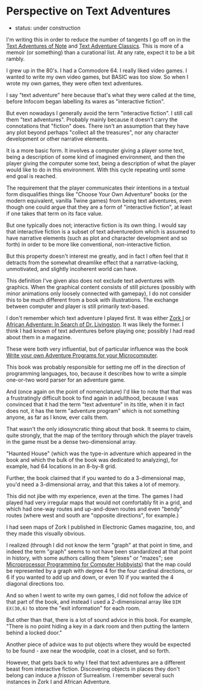 Perspective on Text Adventures
==============================

*   status: under construction

I'm writing this in order to reduce the number of tangents I go off on in
the [Text Adventures of Note](Text%20Adventures%20of%20Note.md) and
[Text Adventure Classics](Text%20Adventure%20Classics.md).
This is more of a memoir (or something) than a curational list.
At any rate, expect it to be a bit rambly.

I grew up in the 80's.  I had a Commodore 64.  I really liked video games.
I wanted to write my own video games, but BASIC was too slow.  So when I
wrote my own games, they were often text adventures.

I say "text adventure" here because that's what they were called at the time,
before Infocom began labelling its wares as "interactive fiction".

But even nowadays I generally avoid the term "interactive fiction".
I still call them "text adventures".  Probably mainly because it
doesn't carry the connotations that "fiction" does.  There isn't an
assumption that they have any plot beyond perhaps "collect all the treasures",
nor any character development or other narrative elements.

It is a more basic form.  It involves a computer giving a player some
text, being a description of some kind of imagined environment, and
then the player giving the computer some text, being a description of
what the player would like to do in this environment.  With this cycle
repeating until some end goal is reached.

The requirement that the player communicates their intentions
in a textual form disqualifies things like "Choose Your Own Adventure" books
(or the modern equivalent, vanilla Twine games) from being text adventures,
even though one could argue that they are a form of "interactive fiction",
at least if one takes that term on its face value.

But one typically does not; interactive fiction is its own thing.
I would say that interactive fiction is a subset of text adventuredom which
is assumed to have narrative elements (such as plot and character development
and so forth) in order to be more like conventional, non-interactive fiction.

But this property doesn't interest me greatly, and in fact I often feel that
it detracts from the somewhat dreamlike effect that a narrative-lacking,
unmotivated, and slightly incoherent world can have.

This definition I've given also does not exclude text adventures with graphics.
When the graphical content consists of still pictures (possibly with minor
animations only loosely connected with gamepay), I do not consider this
to be much different from a book with illustrations.  The exchange between
computer and player is still primarily text-based.

I don't remember which text adventure I played first.  It was either
[Zork I][] or [African Adventure: In Search of Dr. Livingston][].  It was
likely the former.  I think I had known of text adventures before playing
one; possibly I had read about them in a magazine.

These were both very influential, but of particular influence was the book
[Write your own Adventure Programs for your Microcomputer][].

This book was probably responsible for setting me off in the direction of
programming languages, too, because it describes how
to write a simple one-or-two word parser for an adventure game.

And (once again on the point of nomenclature) I'd like to note that that was
a frustratingly difficult book to find again in adulthood, because I was convinced
that it had the term "text adventure" in its title, when it in fact does not,
it has the term "adventure program" which is not something anyone, as far as I
know, ever calls them.

That wasn't the only idiosyncratic thing about that book.  It seems to claim,
quite strongly, that the map of the territory through which the player travels
in the game must be a dense two-dimensional array.

"Haunted House" (which was the type-in adventure which appeared in the book
and which the bulk of the book was dedicated to analyzing), for example, had
64 locations in an 8-by-8 grid.

Further, the book claimed that if you wanted to do a 3-dimensional map,
you'd need a 3-dimensional array, and that this takes a lot of memory.

This did not jibe with my experience, even at the time.  The games I had
played had very irregular maps that would not comfortably fit in a grid,
and which had one-way routes and up-and-down routes and even "bendy" routes
(where west and south are "opposite directions", for example.)

I had seen maps of Zork I published in Electronic Games magazine, too,
and they made this visually obvious.

I realized (through I did not know the term "graph" at
that point in time, and indeed the term "graph" seems to not have been
standardized at that point in history, with some authors calling them "plexes"
or "mazes"; see [Microprocessor Programming for Computer Hobbyists][])
that the map could be represented by a graph with
degree 4 for the four cardinal directions, or 6 if you wanted to add up and
down, or even 10 if you wanted the 4 diagonal directions too.

And so when I went to write my own games, I did not follow the advice of that
part of the book, and instead I used a 2-dimensional array like `DIM EX(30,6)`
to store the "exit information" for each room.

But other than that, there is a lot of sound advice in this book.
For example, "There is no point hiding a key in a dark room and then putting
the lantern behind a locked door."

Another piece of advice was to put objects where they would be expected
to be found - axe near the woodpile, coat in a closet, and so forth.

However, that gets back to why I feel that text adventures are a different
beast from interactive fiction.  Discovering objects in places they don't
belong can induce a _frisson_ of Surrealism.  I remember several such instances
in Zork I and African Adventure.

[Zork I]: Classic%20Text%20Adventures.md#zork-i
[African Adventure: In Search of Dr. Livingston]: Text%20Adventures%20of%20Note.md#african-adventure-in-search-of-dr-livingston
[Write your own Adventure Programs for your Microcomputer]: An%20Esolang%20Reading%20List.md#write-your-own-adventure-programs-for-your-microcomputer
[Microprocessor Programming for Computer Hobbyists]: An%20Esolang%20Reading%20List.md#microprocessor-programming-for-computer-hobbyists

